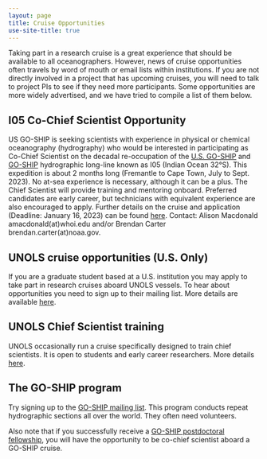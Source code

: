 ```yaml
---
layout: page
title: Cruise Opportunities
use-site-title: true
---
```


Taking part in a research cruise is a great experience that should be available to all oceanographers. However, news of cruise opportunities often travels by word of mouth or email lists within institutions. If you are not directly involved in a project that has upcoming cruises, you will need to talk to project PIs to see if they need more participants. Some opportunities are more widely advertised, and we have tried to compile a list of them below.

## I05 Co-Chief Scientist Opportunity

US GO-SHIP is seeking scientists with experience in physical or chemical oceanography (hydrography) who would be interested in participating as Co-Chief Scientist on the decadal re-occupation of the [U.S. GO-SHIP](https://usgoship.ucsd.edu) and [GO-SHIP](http://www.go-ship.org) hydrographic long-line known as I05 (Indian Ocean 32°S). This expedition is about 2 months long (Fremantle to Cape Town,  July to Sept. 2023). No at-sea experience is necessary, although it can be a plus. The Chief Scientist will provide training and mentoring onboard. Preferred candidates are early career, but technicians with equivalent experience are also encouraged to apply. Further details on the cruise and application (Deadline: January 16, 2023) can be found [here](https://usgoship.ucsd.edu/wp-content/uploads/sites/353/GO-SHIP_I05_2023_Co-Chief_Scientist_Opportunity_v1.pdf).
Contact: Alison Macdonald amacdonald(at)whoi.edu and/or Brendan Carter brendan.carter(at)noaa.gov.


## UNOLS cruise opportunities (U.S. Only)

If you are a graduate student based at a U.S. institution you may apply to take part in research cruises aboard UNOLS vessels. To hear about opportunities you need to sign up to their mailing list. More details are available [here](https://www.unols.org/unols-cruise-opportunity-program).


## UNOLS Chief Scientist training

UNOLS occasionally run a cruise specifically designed to train chief scientists. It is open to students and early career researchers. More details [here](https://www.unols.org/nsf-unols-chief-scientist-training-cruise).


## The GO-SHIP program

Try signing up to the [GO-SHIP mailing list](http://www.go-ship.org/Join.html). This program conducts repeat hydrographic sections all over the world. They often need volunteers.

Also note that if you successfully receive a [GO-SHIP postdoctoral fellowship](https://usgoship.ucsd.edu/postdoctoral-fellowships/), you will have the opportunity to be co-chief scientist aboard a GO-SHIP cruise.
